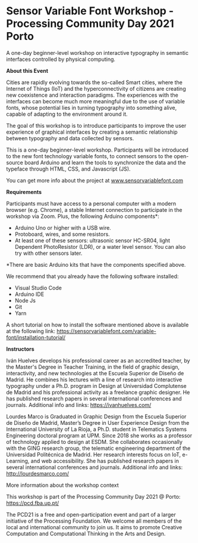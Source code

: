 # Sensor Variable Font Workshop - Processing Community Day 2021 Porto
A one-day beginner-level workshop on interactive typography in semantic interfaces controlled by physical computing.

**About this Event**

Cities are rapidly evolving towards the so-called Smart cities, where the Internet of Things (IoT) and the hyperconnectivity of citizens are creating new coexistence and interaction paradigms. The experiences with the interfaces can become much more meaningful due to the use of variable fonts, whose potential lies in turning typography into something alive, capable of adapting to the environment around it.

The goal of this workshop is to introduce participants to improve the user experience of graphical interfaces by creating a semantic relationship between typography and data collected by sensors.

This is a one-day beginner-level workshop. Participants will be introduced to the new font technology variable fonts, to connect sensors to the open-source board Arduino and learn the tools to synchronize the data and the typeface through HTML, CSS, and Javascript (JS).

You can get more info about the project at www.sensorvariablefont.com


**Requirements**

Participants must have access to a personal computer with a modern browser (e.g. Chrome), a stable Internet connection to participate in the workshop via Zoom. Plus, the following Arduino components*:

- Arduino Uno or higher with a USB wire.
- Protoboard, wires, and some resistors.
- At least one of these sensors: ultrasonic sensor HC-SR04, light Dependent PhotoResistor (LDR), or a water level sensor. You can also try with other sensors later.

*There are basic Arduino kits that have the components specified above.

We recommend that you already have the following software installed:

- Visual Studio Code
- Arduino IDE
- Node Js
- Git
- Yarn 

A short tutorial on how to install the software mentioned above is available at the following link: https://sensorvariablefont.com/variable-font/installation-tutorial/


**Instructors**

Iván Huelves develops his professional career as an accredited teacher, by the Master's Degree in Teacher Training, in the field of graphic design, interactivity, and new technologies at the Escuela Superior de Diseño de Madrid. He combines his lectures with a line of research into interactive typography under a Ph.D. program in Design at Universidad Complutense de Madrid and his professional activity as a freelance graphic designer. He has published research papers in several international conferences and journals. Additional info and links: https://ivanhuelves.com/

Lourdes Marco is Graduated in Graphic Design from the Escuela Superior de Diseño de Madrid, Master’s Degree in User Experience Design from the International University of La Rioja, a Ph.D. student in Telematics Systems Engineering doctoral program at UPM. Since 2018 she works as a professor of technology applied to design at ESDM. She collaborates occasionally with the GING research group, the telematic engineering department of the Universidad Politécnica de Madrid. Her research interests focus on IoT, e-Learning, and web accessibility. She has published research papers in several international conferences and journals. Additional info and links: http://lourdesmarco.com/


More information about the workshop context

This workshop is part of the Processing Community Day 2021 @ Porto: https://pcd.fba.up.pt/

The PCD21 is a free and open-participation event and part of a larger initiative of the Processing Foundation. We welcome all members of the local and international community to join us. It aims to promote Creative Computation and Computational Thinking in the Arts and Design.
